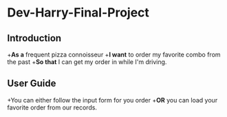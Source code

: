 # Dev-Harry-Final-Project

## Introduction
+**As a** frequent pizza connoisseur
+**I want** to order my favorite combo from the past
+**So that** I can get my order in while I'm driving.

## User Guide
+You can either follow the input form for you order 
+**OR** you can load your favorite order from our records.

